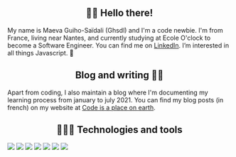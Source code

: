 <h2 align="center">👋🏼 Hello there! </h2>

My name is Maeva Guiho-Saïdali (Ghsdl) and I'm a code newbie. I'm from France, living near Nantes, and currently studying at Ecole O'clock to become a Software Engineer. You can find me on [LinkedIn][1]. I’m interested in all things Javascript. 👀 

<!-- Links to your social media accounts -->

[1]: https://www.linkedin.com/in/maeva-ghsdl/

<!---
ghsdl/ghsdl is a ✨ special ✨ repository because its `README.md` (this file) appears on your GitHub profile.
You can click the Preview link to take a look at your changes.

--->

<h2 align="center"> Blog and writing ✍🏼 </h2>

Apart from coding, I also maintain a blog where I'm documenting my learning process from january to july 2021. You can find my blog posts (in french) on my website at [Code is a place on earth][3].

[3]: https://codeisaplaceonearth.fr/

<h2 align="center">  👩🏼‍💻 Technologies and tools </h2>

![](https://img.shields.io/badge/Editor-VSC-informational??style=for-the-badge&logo=Visual-Studio-Code&logoColor=white&color=ff69b4)
![](https://img.shields.io/badge/Code-HTML-informational??style=for-the-badge&logo=HTML5&logoColor=white&color=ff69b4)
![](https://img.shields.io/badge/Code-CSS-informational??style=for-the-badge&logo=CSS3&logoColor=white&color=ff69b4)
![](https://img.shields.io/badge/Code-JS-informational??style=for-the-badge&logo=JavaScript&logoColor=white&color=ff69b4)
![](https://img.shields.io/badge/Code-Node.js-informational??style=for-the-badge&logo=Node.js&logoColor=white&color=ff69b4)
![](https://img.shields.io/badge/Code-Express-informational??style=for-the-badge&logo=Express&logoColor=white&color=ff69b4)
![](https://img.shields.io/badge/Tools-PostgreSQL-informational??style=for-the-badge&logo=PostgreSQL&logoColor=white&color=ff69b4)

